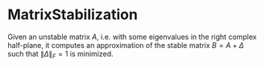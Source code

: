 # MatrixStabilization
Given an unstable matrix $A$, i.e. with some eigenvalues in the right complex half-plane, it computes an approximation of the stable matrix $B=A+\Delta$ such that $\|\Delta\|_F=1$ is minimized. 
